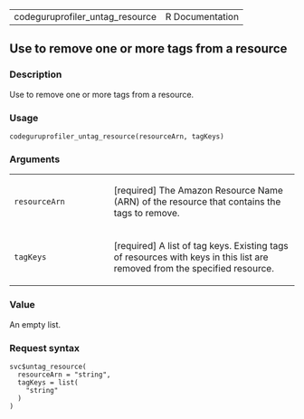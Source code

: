 <table style="width: 100%;">
<tbody>
<tr class="odd">
<td>codeguruprofiler_untag_resource</td>
<td style="text-align: right;">R Documentation</td>
</tr>
</tbody>
</table>

## Use to remove one or more tags from a resource

### Description

Use to remove one or more tags from a resource.

### Usage

    codeguruprofiler_untag_resource(resourceArn, tagKeys)

### Arguments

<table>
<colgroup>
<col style="width: 35%" />
<col style="width: 65%" />
</colgroup>
<tbody>
<tr class="odd">
<td><code
id="codeguruprofiler_untag_resource_:_resourceArn">resourceArn</code></td>
<td><p>[required] The Amazon Resource Name (ARN) of the resource that
contains the tags to remove.</p></td>
</tr>
<tr class="even">
<td><code
id="codeguruprofiler_untag_resource_:_tagKeys">tagKeys</code></td>
<td><p>[required] A list of tag keys. Existing tags of resources with
keys in this list are removed from the specified resource.</p></td>
</tr>
</tbody>
</table>

### Value

An empty list.

### Request syntax

    svc$untag_resource(
      resourceArn = "string",
      tagKeys = list(
        "string"
      )
    )
